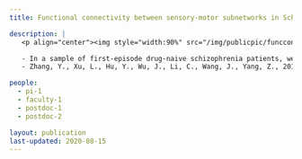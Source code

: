 ```yaml
---
title: Functional connectivity between sensory-motor subnetworks in Schizophrenia

description: |
   <p align="center"><img style="width:90%" src="/img/publicpic/funcconn_sensorymotor.png"></p>

   - In a sample of first-episode drug-naive schizophrenia patients, we found disrupted functional connectivity in the sensory-motor system in patients with schizophrenia. The degree of impairment in the sensory-motor functional connectivity reflects the duration of untreated psychosis and predicts the treatment outcome after two months' medication. This study calls for attention to this "primary" network in the search for neuroimaging biomarkers.
   - Zhang, Y., Xu, L., Hu, Y., Wu, J., Li, C., Wang, J., Yang, Z., 2019. Functional Connectivity Between Sensory-Motor Subnetworks Reflects the Duration of Untreated Psychosis and Predicts Treatment Outcome of First-Episode Drug-Naïve Schizophrenia. Biol. Psychiatry Cogn. Neurosci. Neuroimaging. [full text](https://doi.org/10.1016/j.bpsc.2019.04.002)

people:
  - pi-1
  - faculty-1
  - postdoc-1
  - postdoc-2

layout: publication
last-updated: 2020-08-15
---
```

